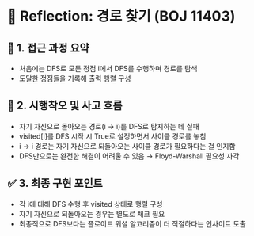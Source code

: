 # 💬 Reflection: 경로 찾기 (BOJ 11403)

## 🧠 1. 접근 과정 요약

- 처음에는 DFS로 모든 정점 i에서 DFS를 수행하며 경로를 탐색
- 도달한 정점들을 기록해 출력 행렬 구성

## 🔄 2. 시행착오 및 사고 흐름

- 자기 자신으로 돌아오는 경로(i → i)를 DFS로 탐지하는 데 실패
- visited[i]를 DFS 시작 시 True로 설정하면서 사이클 경로를 놓침
- i → i 경로는 자기 자신으로 되돌아오는 사이클 경로가 필요하다는 걸 인지함
- DFS만으로는 완전한 해결이 어려울 수 있음 → Floyd-Warshall 필요성 자각

## ✅ 3. 최종 구현 포인트

- 각 i에 대해 DFS 수행 후 visited 상태로 행렬 구성
- 자기 자신으로 되돌아오는 경우는 별도로 체크 필요
- 최종적으로 DFS보다는 플로이드 워셜 알고리즘이 더 적절하다는 인사이트 도출
